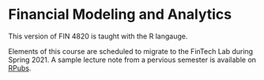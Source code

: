 # Financial Modeling and Analytics

This version of FIN 4820 is taught with the R langauge.

Elements of this course are scheduled to migrate to the FinTech Lab during Spring 2021.  A sample lecture note from a pervious semester is available on [RPubs](https://rpubs.com/dimuthu999/nutsandbolts).
